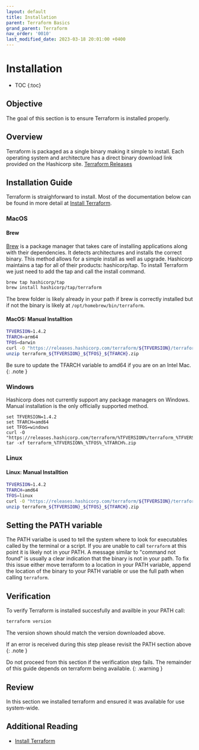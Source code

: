 ```yaml
---
layout: default
title: Installation
parent: Terraform Basics
grand_parent: Terraform
nav_order: '0010'
last_modified_date: 2023-03-18 20:01:00 +0400
---
```


# Installation

* TOC
{:toc}

## Objective

The goal of this section is to ensure Terraform is installed properly.

## Overview

Terraform is packaged as a single binary making it simple to install. Each
operating system and architecture has a direct binary download link provided on
the Hashicorp site. [Terraform Releases](https://releases.hashicorp.com/terraform/)

## Installation Guide

Terraform is straighforward to install. Most of the documentation below can be
found in more detail at
[Install Terraform](https://developer.hashicorp.com/terraform/downloads).

### MacOS

#### Brew

[Brew](https://brew.sh) is a package manager that takes care of installing
applications along with their dependencies. It detects architectures and
installs the correct binary. This method allows for a simple install as well as
upgrade. Hashicorp maintains a tap for all of their products: hashicorp/tap. To
install Terraform we just need to add the tap and call the install command.

```bash
brew tap hashicorp/tap
brew install hashicorp/tap/terraform
```

The brew folder is likely already in your path if brew is correctly installed
but if not the binary is likely at `/opt/homebrew/bin/terraform`.

#### MacOS: Manual Installtion

```bash
TFVERSION=1.4.2
TFARCH=arm64
TFOS=darwin
curl -O "https://releases.hashicorp.com/terraform/${TFVERSION}/terraform_${TFVERSION}_${TFOS}_${TFARCH}.zip"
unzip terraform_${TFVERSION}_${TFOS}_${TFARCH}.zip
```

Be sure to update the TFARCH variable to amd64 if you are on an Intel Mac.
{: .note }

### Windows

Hashicorp does not currently support any package managers on Windows. Manual
installation is the only officially supported method.

```batch
set TFVERSION=1.4.2
set TFARCH=amd64
set TFOS=windows
curl -O "https://releases.hashicorp.com/terraform/%TFVERSION%/terraform_%TFVERSION%_%TFOS%_%TFARCH%.zip"
tar -xf terraform_%TFVERSION%_%TFOS%_%TFARCH%.zip
```

### Linux

#### Linux: Manual Installtion

```bash
TFVERSION=1.4.2
TFARCH=amd64
TFOS=linux
curl -O "https://releases.hashicorp.com/terraform/${TFVERSION}/terraform_${TFVERSION}_${TFOS}_${TFARCH}.zip"
unzip terraform_${TFVERSION}_${TFOS}_${TFARCH}.zip
```

## Setting the PATH variable

The PATH varialbe is used to tell the system where to look for executables
called by the terminal or a script. If you are unable to call `terraform` at
this point it is likely not in your PATH. A message similar to "command not
found" is usually a clear indication that the binary is not in your path. To fix
this issue either move terraform to a location in your PATH variable, append the
location of the binary to your PATH variable or use the full path when calling
`terraform`.

## Verification

To verify Terraform is installed succesfully and availble in your PATH call:

```bash
terraform version
```

The version shown should match the version downloaded above.

If an error is received during this step please revisit the PATH section above
{: .note }

Do not proceed from this section if the verification step fails. The remainder
of this guide depends on terraform being available.
{: .warning }

## Review

In this section we installed terraform and ensured it was available for use
system-wide.

## Additional Reading

* [Install Terraform](https://developer.hashicorp.com/terraform/downloads)
